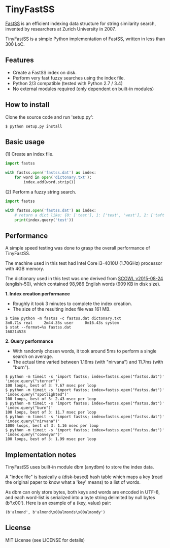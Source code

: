 TinyFastSS
==========

[FastSS](http://fastss.csg.uzh.ch/) is an efficient indexing data structure
for string similarity search, invented by researchers at Zurich University
in 2007.

TinyFastSS is a simple Python implementation of FastSS, written in less than
300 LoC.


Features
--------

* Create a FastSS index on disk.
* Perform very fast fuzzy searches using the index file.
* Python 2/3 compatible (tested with Python 2.7 / 3.4)
* No external modules required (only dependent on built-in modules)


How to install
--------------

Clone the source code and run 'setup.py':

    $ python setup.py install


Basic usage
-----------

(1) Create an index file.

```python
import fastss

with fastss.open('fastss.dat') as index:
    for word in open('dictonary.txt'):
        index.add(word.strip())
```

(2) Perform a fuzzy string search.

```python
import fastss

with fastss.open('fastss.dat') as index:
    # return a dict like: {0: ['test'], 1: ['text', 'west'], 2: ['taft']}
    print(index.query('test'))
```

Performance
-----------

A simple speed testing was done to grasp the overall performance of TinyFastSS.

The machine used in this test had Intel Core i3-4010U (1.70GHz) processor
with 4GB memory.

The dictionary used in this test was one derived from
[SCOWL v2015-08-24](http://wordlist.aspell.net/) (english-50), which
contained 98,986 English words (909 KB in disk size).

**1. Index creation performance**

* Roughly it took 3 minutes to complete the index creation.
* The size of the resulting index file was 161 MB.

```
$ time python -m fastss -c fastss.dat dictonary.txt
3m0.71s real     2m44.35s user     0m16.43s system
$ stat --format=%s fastss.dat
168214528
```

**2. Query performance**

* With randomly chosen words, it took around 5ms to perform a single search
  on average.
* The actual time varied between 1.16ms (with "nirvana") and 11.7ms (with
  "burn").

```
$ python -m timeit -s 'import fastss; index=fastss.open("fastss.dat")' 'index.query("sterner")'
100 loops, best of 3: 7.67 msec per loop
$ python -m timeit -s 'import fastss; index=fastss.open("fastss.dat")' 'index.query("spotlighted")'
100 loops, best of 3: 2.43 msec per loop
$ python -m timeit -s 'import fastss; index=fastss.open("fastss.dat")' 'index.query("burn")'
100 loops, best of 3: 11.7 msec per loop
$ python -m timeit -s 'import fastss; index=fastss.open("fastss.dat")' 'index.query("nirvana")'
1000 loops, best of 3: 1.16 msec per loop
$ python -m timeit -s 'import fastss; index=fastss.open("fastss.dat")' 'index.query("conveyor")'
100 loops, best of 3: 1.99 msec per loop
```

Implementation notes
--------------------

TinyFastSS uses built-in module dbm (anydbm) to store the index data.

A "index file" is basically a (disk-based) hash table which maps a key
(read the original paper to know what a 'key' means) to a list of words.

As dbm can only store bytes, both keys and words are encoded in UTF-8,
and each word-list is serialized into a byte string delimited by null
bytes (b'\x00'). Here is an example of a (key, value) pair:

    (b'almond', b'almond\x00almonds\x00almondy')


License
-------

MIT License (see LICENSE for details)
